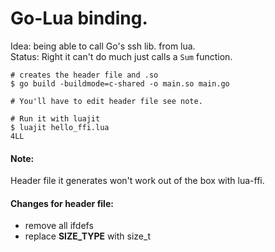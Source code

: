 Go-Lua binding.
===============

Idea: being able to call Go's ssh lib. from lua.<br>
Status: Right it can't do much just calls a `Sum` function.

```
# creates the header file and .so
$ go build -buildmode=c-shared -o main.so main.go

# You'll have to edit header file see note.

# Run it with luajit
$ luajit hello_ffi.lua
4LL
```

#### Note: 
Header file it generates won't work out of the box with lua-ffi.<br>

#### Changes for header file:
* remove all ifdefs
* replace __SIZE_TYPE__ with size_t
